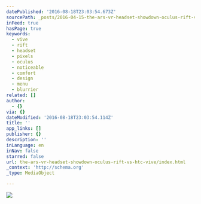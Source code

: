 ```yaml
---
datePublished: '2016-08-18T23:03:54.673Z'
sourcePath: _posts/2016-04-15-the-ars-vr-headset-showdown-oculus-rift-vs-htc-vive.md
inFeed: true
hasPage: true
keywords:
  - vive
  - rift
  - headset
  - pixels
  - oculus
  - noticeable
  - comfort
  - design
  - menu
  - blurrier
related: []
author:
  - {}
via: {}
dateModified: '2016-08-18T23:03:54.114Z'
title: ''
app_links: []
publisher: {}
description: ''
inLanguage: en
inNav: false
starred: false
url: the-ars-vr-headset-showdown-oculus-rift-vs-htc-vive/index.html
_context: 'http://schema.org'
_type: MediaObject

---
```

![](https://imgflo.herokuapp.com/graph/vahj1ThiexotieMo/5f533c102183b2ca6f90f380ae3fc91c/croprotate.png?cropheight=2508&cropwidth=2384&degrees=0&input=https%3A%2F%2Fthe-grid-user-content.s3-us-west-2.amazonaws.com%2F54c241ca-8351-481b-9122-8d631ecd3a4d.png&x=67&y=0)